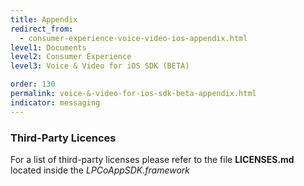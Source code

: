```yaml
---
title: Appendix
redirect_from:
  - consumer-experience-voice-video-ios-appendix.html
level1: Documents
level2: Consumer Experience
level3: Voice & Video for iOS SDK (BETA)

order: 130
permalink: voice-&-video-for-ios-sdk-beta-appendix.html
indicator: messaging
---
```


### Third-Party Licences

For a list of third-party licenses please refer to the file **LICENSES.md** located inside the _LPCoAppSDK.framework_
